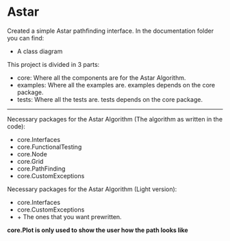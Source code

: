 # Astar

Created a simple Astar pathfinding interface.
In the documentation folder you can find:
* A class diagram


This project is divided in 3 parts:
* core: Where all the components are for the Astar Algorithm.
* examples: Where all the examples are. examples depends on the core package.
* tests: Where all the tests are. tests depends on the core package.
---

Necessary packages for the Astar Algorithm (The algorithm as written in the code):
* core.Interfaces
* core.FunctionalTesting
* core.Node
* core.Grid
* core.PathFinding
* core.CustomExceptions

Necessary packages for the Astar Algorithm (Light version):
* core.Interfaces 
* core.CustomExceptions
* \+ The ones that you want prewritten.


**core.Plot is only used to show the user how the path looks like**


